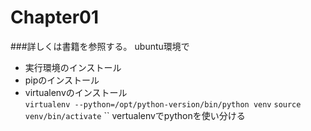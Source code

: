 # Chapter01
###詳しくは書籍を参照する。
 ubuntu環境で
+ 実行環境のインストール
+ pipのインストール
+ virtualenvのインストール  
 `virtualenv --python=/opt/python-version/bin/python venv`
 `source venv/bin/activate`
 ``
 vertualenvでpythonを使い分ける



